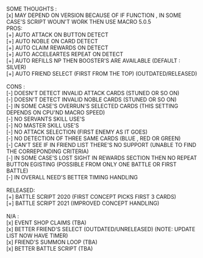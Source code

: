 SOME THOUGHTS : <br>
[x] MAY DEPEND ON VERSION BECAUSE OF IF FUNCTION , IN SOME CASE'S SCRIPT WOUN'T WORK THEN USE MACRO 5.0.5 <br>
PROS: <br>
[+] AUTO ATTACK ON BUTTON DETECT <br>
[+] AUTO NOBLE ON CARD DETECT <br>
[+] AUTO CLAIM REWARDS ON DETECT <br>
[+] AUTO ACCELEARTES REPEAT ON DETECT <br>
[+] AUTO REFILLS NP THEN BOOSTER'S ARE AVAILABLE (DEFAULT : SILVER) <br>
[+] AUTO FRIEND SELECT (FIRST FROM THE TOP) (OUTDATED/RELEASED) <br>
<br>
CONS : <br>
[-] DOESN'T DETECT INVALID ATTACK CARDS (STUNED OR SO ON) <br>
[-] DOESN'T DETECT INVALID NOBLE CARDS (STUNED OR SO ON) <br>
[-] IN SOME CASE'S OVERRUN'S SELECTED CARDS (THIS SETTING DEPENDS ON CPU'ND MACRO SPEED) <br>
[-] NO SERVANTS SKILL USE'S <br>
[-] NO MASTER SKILL USE'S <br>
[-] NO ATTACK SELECTION (FIRST ENEMY AS IT GOES) <br>
[-] NO DETECTION OF THREE SAME CARDS (BLUE , RED OR GREEN) <br>
[-] CAN'T SEE IF IN FRIEND LIST THERE'S NO SUPPORT (UNABLE TO FIND THE CORREPONDING CRITERIA) <br>
[-] IN SOME CASE'S LOST SIGHT IN REWARDS SECTION THEN NO REPEAT BUTTON EGISTING (POSSIBLE FROM ONLY ONE BATTLE OR FIRST BATTLE) <br>
[-] IN OVERALL NEED'S BETTER TIMING HANDLING  <br>
 <br>
RELEASED: <br>
[+] BATTLE SCRIPT 2020 (FIRST CONCEPT PICKS FIRST 3 CARDS) <br>
[+] BATTLE SCRIPT 2021 (IMPROVED CONCEPT HANDLING) <br>
<br>
N/A : <br>
[x] EVENT SHOP CLAIMS (TBA) <br>
[x] BETTER FRIEND'S SELECT (OUTDATED/UNRELEASED) (NOTE: UPDATE LIST NOW HAVE TIMER) <br>
[x] FRIEND'S SUMMON LOOP (TBA) <br>
[x] BETTER BATTLE SCRIPT (TBA) <br>
